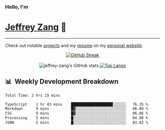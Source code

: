 
### Hello, I'm 
# [Jeffrey Zang](https://www.linkedin.com/in/jeffreyzang/) 🦀

---

Check out notable [projects](https://jeffz.dev/projects) and my [resume](https://jeffz.dev/resume) on my [personal website](https://jeffz.dev/).

<div align = 'center'>

[![GitHub Streak](https://github-readme-streak-stats.herokuapp.com/?user=jeffrey-zang&theme=tokyonight)](https://git.io/streak-stats)
<br></br>
![jeffrey-zang's GitHub stats](https://github-readme-stats.vercel.app/api?username=jeffrey-zang&show_icons=true&theme=tokyonight&hide_rank=true&hide=stars) 
[![Top Langs](https://github-readme-stats.vercel.app/api/top-langs/?username=jeffrey-zang&hide=ShaderLab,HLSL&layout=compact&theme=tokyonight)](https://github.com/anuraghazra/github-readme-stats)

</div>

## 📊 &nbsp;Weekly Development Breakdown
<!--START_SECTION:waka-->

```txt
Total Time: 2 hrs 15 mins

TypeScript    1 hr 43 mins    ███████████████████░░░░░░   76.35 %
Markdown      9 mins          █▓░░░░░░░░░░░░░░░░░░░░░░░   06.89 %
CSS           9 mins          █▓░░░░░░░░░░░░░░░░░░░░░░░   06.86 %
Processing    5 mins          █░░░░░░░░░░░░░░░░░░░░░░░░   04.08 %
JSON          5 mins          █░░░░░░░░░░░░░░░░░░░░░░░░   03.83 %
```

<!--END_SECTION:waka-->

